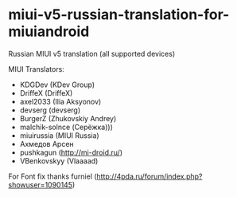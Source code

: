 miui-v5-russian-translation-for-miuiandroid
============

Russian MIUI v5 translation (all supported devices)

MIUI Translators:
 - KDGDev (KDev Group)
 - DriffeX (DriffeX)
 - axel2033 (Ilia Aksyonov)
 - devserg (devserg)
 - BurgerZ (Zhukovskiy Andrey)
 - malchik-solnce (Серёжка)))
 - miuirussia (MIUI Russia)
 - Ахмедов Арсен
 - pushkagun (http://mi-droid.ru/)
 - VBenkovskyy (Vlaaaad)

 For Font fix thanks furniel (http://4pda.ru/forum/index.php?showuser=1090145)
